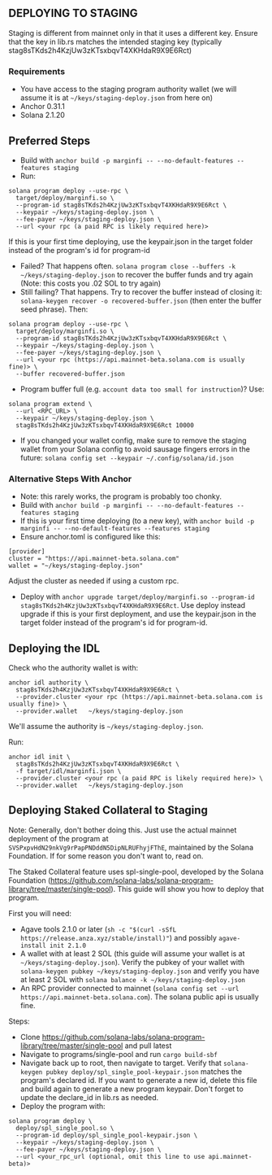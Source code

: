## DEPLOYING TO STAGING

Staging is different from mainnet only in that it uses a different key. Ensure that the key in lib.rs matches the intended staging key (typically stag8sTKds2h4KzjUw3zKTsxbqvT4XKHdaR9X9E6Rct)

### Requirements

* You have access to the staging program authority wallet (we will assume it is at `~/keys/staging-deploy.json` from here on)
* Anchor 0.31.1
* Solana 2.1.20

## Preferred Steps

* Build with `anchor build -p marginfi -- --no-default-features --features staging`
* Run:
```
solana program deploy --use-rpc \
  target/deploy/marginfi.so \
  --program-id stag8sTKds2h4KzjUw3zKTsxbqvT4XKHdaR9X9E6Rct \
  --keypair ~/keys/staging-deploy.json \
  --fee-payer ~/keys/staging-deploy.json \
  --url <your rpc (a paid RPC is likely required here)>
```
If this is your first time deploying, use the keypair.json in the target folder instead of the program's id for program-id 
* Failed? That happens often. `solana program close --buffers -k ~/keys/staging-deploy.json` to recover the buffer funds and try again (Note: this costs you .02 SOL to try again)
* Still failing? That happens. Try to recover the buffer instead of closing it: `solana-keygen recover -o recovered-buffer.json` (then enter the buffer seed phrase). Then:
```
solana program deploy --use-rpc \
  target/deploy/marginfi.so \
  --program-id stag8sTKds2h4KzjUw3zKTsxbqvT4XKHdaR9X9E6Rct \
  --keypair ~/keys/staging-deploy.json \
  --fee-payer ~/keys/staging-deploy.json \
  --url <your rpc (https://api.mainnet-beta.solana.com is usually fine)> \
  --buffer recovered-buffer.json
```
* Program buffer full (e.g. `account data too small for instruction`)? Use:
```
solana program extend \
  --url <RPC_URL> \
  --keypair ~/keys/staging-deploy.json \
  stag8sTKds2h4KzjUw3zKTsxbqvT4XKHdaR9X9E6Rct 10000
```
* If you changed your wallet config, make sure to remove the staging wallet from your Solana config to avoid sausage fingers errors in the future: `solana config set --keypair ~/.config/solana/id.json`

### Alternative Steps With Anchor

* Note: this rarely works, the program is probably too chonky.
* Build with `anchor build -p marginfi -- --no-default-features --features staging`
* If this is your first time deploying (to a new key), with `anchor build -p marginfi -- --no-default-features --features staging`
* Ensure anchor.toml is configured like this: 
```
[provider]
cluster = "https://api.mainnet-beta.solana.com"
wallet = "~/keys/staging-deploy.json"
```
Adjust the cluster as needed if using a custom rpc.
* Deploy with `anchor upgrade target/deploy/marginfi.so --program-id stag8sTKds2h4KzjUw3zKTsxbqvT4XKHdaR9X9E6Rct`. Use deploy instead upgrade if this is your first deployment, and use the keypair.json in the target folder instead of the program's id for program-id.


## Deploying the IDL

Check who the authority wallet is with:
```
anchor idl authority \    
  stag8sTKds2h4KzjUw3zKTsxbqvT4XKHdaR9X9E6Rct \
  --provider.cluster <your rpc (https://api.mainnet-beta.solana.com is usually fine)> \
  --provider.wallet   ~/keys/staging-deploy.json
```
We'll assume the authority is `~/keys/staging-deploy.json`.

Run:
```
anchor idl init \
  stag8sTKds2h4KzjUw3zKTsxbqvT4XKHdaR9X9E6Rct \
  -f target/idl/marginfi.json \
  --provider.cluster <your rpc (a paid RPC is likely required here)> \
  --provider.wallet   ~/keys/staging-deploy.json
```

## Deploying Staked Collateral to Staging

Note: Generally, don't bother doing this. Just use the actual mainnet deployment of the program at `SVSPxpvHdN29nkVg9rPapPNDddN5DipNLRUFhyjFThE`, maintained by the Solana Foundation. If for some reason you don't want to, read on.

The Staked Collateral feature uses spl-single-pool, developed by the Solana Foundation (https://github.com/solana-labs/solana-program-library/tree/master/single-pool). This guide will show you how to deploy that program.

First you will need: 
* Agave tools 2.1.0 or later (`sh -c "$(curl -sSfL https://release.anza.xyz/stable/install)"`) and possibly `agave-install init 2.1.0`
* A wallet with at least 2 SOL (this guide will assume your wallet is at `~/keys/staging-deploy.json`). Verify the pubkey of your wallet with `solana-keygen pubkey ~/keys/staging-deploy.json` and verify you have at least 2 SOL with `solana balance -k ~/keys/staging-deploy.json`
* An RPC provider connected to mainnet (`solana config set --url https://api.mainnet-beta.solana.com`). The solana public api is usually fine.

Steps:
* Clone https://github.com/solana-labs/solana-program-library/tree/master/single-pool and pull latest
* Navigate to programs/single-pool and run `cargo build-sbf`
* Navigate back up to root, then navigate to target. Verify that `solana-keygen pubkey deploy/spl_single_pool-keypair.json` matches the program's declared id. If you want to generate a new id, delete this file and build again to generate a new program keypair. Don't forget to update the declare_id in lib.rs as needed.
* Deploy the program with:
```
solana program deploy \                                                  
  deploy/spl_single_pool.so \
  --program-id deploy/spl_single_pool-keypair.json \
  --keypair ~/keys/staging-deploy.json \
  --fee-payer ~/keys/staging-deploy.json \
  --url <your_rpc_url (optional, omit this line to use api.mainnet-beta)>
```